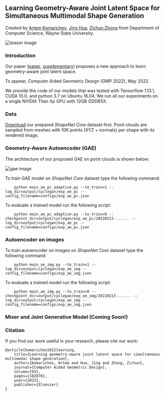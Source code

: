 ## Learning Geometry-Aware Joint Latent Space for Simultaneous Multimodal Shape Generation
Created by <a href="https://github.com/artemkomarichev" target="_blank">Artem Komarichev</a>, <a href="http://www.cs.wayne.edu/~jinghua/" target="_blank">Jing Hua</a>, <a href="http://www.cs.wayne.edu/zzhong/" target="_blank">Zichun Zhong</a> from Department of Computer Science, Wayne State University.

![teaser image](https://github.com/artemkomarichev/joint_latent_space/blob/main/pics/teaser.png)

### Introduction

Our paper (<a href="https://zichunzhong.github.io/papers/JointLatent_CAGD2022.pdf" target="_blank">paper</a>, <a href="https://zichunzhong.github.io/papers/JointLatent_Supp_CAGD2022_LR.pdf" target="_blank">supplementary</a>) proposes a new approach to learn geometry-aware joint latent space.

To appear, Computer Aided Geometric Design (GMP 2022), May 2022

We provide the code of our models that was tested with Tensorflow 1.13.1, CUDA 10.0, and python 3.7 on Ubuntu 16.04. We run all our experiments on a single NVIDIA Titan Xp GPU with 12GB GDDR5X.

### Data

<a href="https://1drv.ms/u/s!ApbTjxa06z9CgQfKl99yUDHL_wHs">Download</a> our prepared *ShapeNet Core* dataset first. Point clouds are sampled from meshes with 10K points (XYZ + normals) per shape with its rendered image.

### Geometry-Aware Autoencoder (GAE)

The architecture of our proposed GAE on point clouds is shown below:

![gae image](https://github.com/artemkomarichev/joint_latent_space/blob/main/pics/gae.png)
    
  To train GAE model on *ShapeNet Core* dataset type the following command:

        python main_ae_pc_adaptive.py --to_train=1 --log_dir=output/cyclegan/exp_ae_pc --config_filename=configs/exp_ae_pc.json

  To evaluate a trained model run the following script:

        python main_ae_pc_adaptive.py --to_train=0 --checkpoint_dir=output/cyclegan/exp_ae_pc/20220213-...... --log_dir=output/cyclegan/exp_ae_pc --config_filename=configs/exp_ae_pc.json

### Autoencoder on images
    
  To train autoencoder on images on *ShapeNet Core* dataset type the following command:

        python main_ae_img.py --to_train=1 --log_dir=output/cyclegan/exp_ae_img --config_filename=configs/exp_ae_img.json

  To evaluate a trained model run the following script:

        python main_ae_img.py --to_train=0 --checkpoint_dir=output/cyclegan/exp_ae_img/20220213-...... --log_dir=output/cyclegan/exp_ae_img --config_filename=configs/exp_ae_img.json

### Mixer and Joint Generative Model (Coming Soon!)

### Citation
If you find our work useful in your research, please cite our work:

    @article{komarichev2022learning,
        title={Learning geometry-aware joint latent space for simultaneous multimodal shape generation},
        author={Komarichev, Artem and Hua, Jing and Zhong, Zichun},
        journal={Computer Aided Geometric Design},
        volume={93},
        pages={102076},
        year={2022},
        publisher={Elsevier}
    }